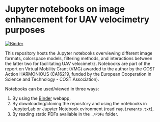 # Jupyter notebooks on image enhancement for UAV velocimetry purposes

[![Binder](https://mybinder.org/badge_logo.svg)](https://mybinder.org/v2/gh/ljubicicrobert/Image-enhancement-for-UAV-velocimetry/main?labpath=main.ipynb)

This repository hosts the Jupyter notebooks overviewing different image formats, colorspace models, filtering methods, and interactions between the latter two for facilitating UAV velocimetrz. Notebooks are part of the report on Virtual Mobility Grant (VMG) awarded to the author by the COST Action HARMONIOUS (CA16219, funded by the European Cooperation in Science and Technology - COST Association).

Notebooks can be used/viewed in three ways:

1. By using the [Binder](https://mybinder.org/v2/gh/ljubicicrobert/UAV_image_enhancement/main?labpath=main.ipynb) webapp,
2. By downloading/cloning the repository and using the notebooks in JupyterLab or Jupyter Notebook evironment (read `requirements.txt`),
3. By reading static PDFs available in the `./PDFs` folder.
